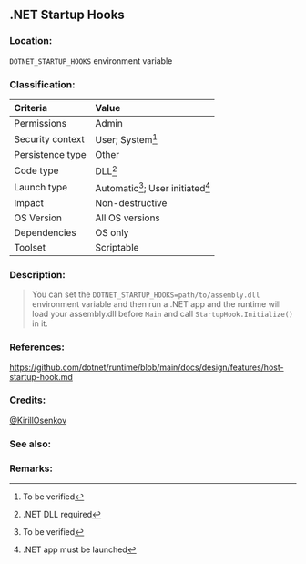 ## .NET Startup Hooks <!-- general "title" of the persistence. Good to be unique. -->
<!-- separate sections by two empty lines -->
<!-- do not remove empty sections  -->


### Location: <!-- where to find it -->
`DOTNET_STARTUP_HOOKS` environment variable


### Classification: <!-- see "how it works" document. Empty lime must go next. -->

|Criteria|Value|
|:---|:---|
|Permissions|Admin|
|Security context| User; System[^1] |
|Persistence type| Other |
|Code type|DLL[^2]|
|Launch type|Automatic[^3]; User initiated[^4]|
|Impact|Non-destructive|
|OS Version|All OS versions|
|Dependencies|OS only|
|Toolset|Scriptable|


### Description:<!-- add two EOLs or two spaces at the end of line to create a line break -->
> You can set the `DOTNET_STARTUP_HOOKS=path/to/assembly.dll` environment variable and then run a .NET app and the runtime will load your assembly.dll before `Main` and call `StartupHook.Initialize()` in it.

### References: <!-- use <...> or [abc](https://...) syntax. Prepend with "- " when more than one -->
<https://github.com/dotnet/runtime/blob/main/docs/design/features/host-startup-hook.md>


### Credits: <!-- use [abc](https://...) syntax. Prepend with "- " when more than one. -->
[@KirillOsenkov](https://twitter.com/KirillOsenkov/status/1553548127956639746)
<!-- [@AdamLangePL](https://twitter.com/AdamLangePL/status/1553751377289138176) -->

### See also: <!-- if refering to the same repo, use [Name](file.md) syntax. -->
<!-- prepend with "- " if more than one -->


### Remarks: <!-- see the usage in the "classification" section. Use only 1:1 references i.e. not refering to the same footnote from two different places -->
[^1]: To be verified
[^2]: .NET DLL required
[^3]: To be verified
[^4]: .NET app must be launched
